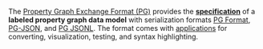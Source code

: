 The [Property Graph Exchange Format (PG)](https://pg-format.github.io/) provides the **[specification](https://pg-format.github.io/specification/)** of a **labeled property graph data model** with serialization formats [PG Format](https://pg-format.github.io/specification/#pg-format), [PG-JSON](https://pg-format.github.io/specification/#pg-json), and [PG JSONL](https://pg-format.github.io/specification/#pg-jsonl). The format comes with [applications](https://pg-format.github.io/#applications) for converting, visualization, testing, and syntax highlighting.
